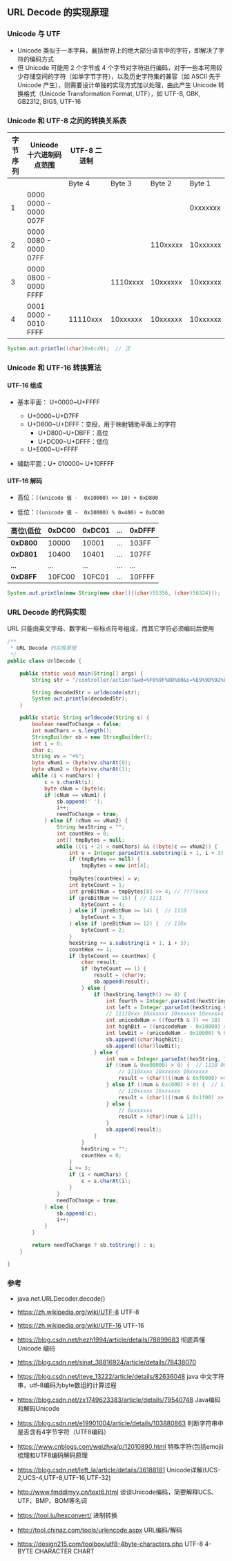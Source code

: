 ## URL Decode 的实现原理

### Unicode 与 UTF

- Unicode 类似于一本字典，襄括世界上的绝大部分语言中的字符，即解决了字符的编码方式
- 但 Unicode 可能用 2 个字节或 4 个字节对字符进行编码，对于一些本可用较少存储空间的字符（如单字节字符），以及历史字符集的兼容（如 ASCII 先于 Unicode 产生），则需要设计单独的实现方式加以处理，由此产生 Unicode 转换格式（Unicode Transformation Format, UTF），如 UTF-8, GBK, GB2312, BIG5, UTF-16

### Unicode 和 UTF-8 之间的转换关系表

| 字节序列 |      Unicode 十六进制码点范围 | UTF-8 二进制 |          |          |          |
| --------  | ------------ | -------- | -------- | -------- | -------- |
|                                    |        | Byte 4 | Byte 3 | Byte 2 |Byte 1|
| 1              | 0000 0000 - 0000 007F    |              |          |          | 0xxxxxxx |
| 2             | 0000 0080 - 0000 07FF    |              |          | 110xxxxx | 10xxxxxx |
| 3             | 0000 0800 - 0000 FFFF    |              | 1110xxxx | 10xxxxxx | 10xxxxxx |
| 4             | 0001 0000 - 0010 FFFF    | 11110xxx     | 10xxxxxx | 10xxxxxx | 10xxxxxx |

```java
System.out.println((char)0x6c49);  // 汉
```

### Unicode 和 UTF-16 转换算法

#### UTF-16 组成

- 基本平面： U+0000~U+FFFF 
  + U+0000~U+D7FF
  + U+D800~U+DFFF：空段，用于映射辅助平面上的字符
    * U+D800~U+DBFF：高位
    * U+DC00~U+DFFF：低位
  + U+E000~U+FFFF

- 辅助平面：U+ 010000~ U+10FFFF


#### UTF-16 解码
- 高位：`((unicode 值 -  0x10000) >> 10) + 0xD800`

- 低位：`((unicode 值 -  0x10000) % 0x400) + 0xDC00`

| 高位\低位  | 0xDC00 | 0xDC01 | ...  | 0xDFFF |
| ---------- | ------ | ------ | ---- | ------ |
| **0xD800** | 10000  | 10001  | …    | 103FF  |
| **0xD801** | 10400  | 10401  | ...  | 107FF  |
| **...**    | ...    | ...    | ...  | ...    |
| **0xD8FF** | 10FC00 | 10FC01 | ...  | 10FFFF |

```java
System.out.println(new String(new char[]{(char)55356, (char)56324}));  // 🀄
```



### URL Decode 的代码实现

URL 只能由英文字母、数字和一些标点符号组成，而其它字符必须编码后使用

```java
/**
 * URL Decode 的实现原理
 */
public class UrlDecode {

    public static void main(String[] args) {
        String str = "/controller/action?&wd=%F0%9F%8D%80&s=%E9%9D%92%E5%B1%B1%E6%9C%AC%E4%B8%8D%E8%80%81%EF%BC%8C%E4%B8%BA%E9%9B%AA%E7%99%BD%E5%A4%B4%EF%BC%9B%E7%BB%BF%E6%B0%B4%E6%9C%AC%E6%97%A0%E5%BF%A7%EF%BC%8C%E5%9B%A0%E9%A3%8E%E7%9A%B1%E9%9D%A2&page=1&page_size=30";

        String decodedStr = urldecode(str);
        System.out.println(decodedStr);
    }

    public static String urldecode(String s) {
        boolean needToChange = false;
        int numChars = s.length();
        StringBuilder sb = new StringBuilder();
        int i = 0;
        char c;
        String vv = "+%";
        byte vNum1 = (byte)vv.charAt(0);
        byte vNum2 = (byte)vv.charAt(1);
        while (i < numChars) {
            c = s.charAt(i);
            byte cNum = (byte)c;
            if (cNum == vNum1) {
                sb.append(' ');
                i++;
                needToChange = true;
            } else if (cNum == vNum2) {
                String hexString = "";
                int countHex = 0;
                int[] tmpBytes = null;
                while (((i + 2) < numChars) && ((byte)c == vNum2)) {
                    int v = Integer.parseInt(s.substring(i + 1, i + 3), 16);
                    if (tmpBytes == null) {
                        tmpBytes = new int[4];
                    }
                    tmpBytes[countHex] = v;
                    int byteCount = 1;
                    int preBitNum = tmpBytes[0] >> 4; // ????xxxx
                    if (preBitNum >= 15) { // 1111
                        byteCount = 4;
                    } else if (preBitNum >= 14) {  // 1110
                        byteCount = 3;
                    } else if (preBitNum >= 12) {  // 110x
                        byteCount = 2;
                    }
                    hexString += s.substring(i + 1, i + 3);
                    countHex += 1;
                    if (byteCount == countHex) {
                        char result;
                        if (byteCount == 1) {
                            result = (char)v;
                            sb.append(result);
                        } else {
                            if (hexString.length() >= 8) {
                                int fourth = Integer.parseInt(hexString.substring(0, 2), 16);
                                int left = Integer.parseInt(hexString.substring(2, 8), 16);
                                // 11110xxx 10xxxxxx 10xxxxxx 10xxxxxx
                                int unicodeNum = ((fourth & 7) << 18) | ((left & 0x3f0000) >> 4) | ((left & 0x3f00) >> 2) | (left & 0x3f);
                                int highBit = ((unicodeNum - 0x10000) >> 10) + 0xD800;  // 上 10 位 + 0xD800 => 高位
                                int lowBit = (unicodeNum - 0x10000) % 0x400 + 0xDC00;   // 下 10 位 + 0xDC00 => 低位
                                sb.append((char)highBit);
                                sb.append((char)lowBit);
                            } else {
                                int num = Integer.parseInt(hexString, 16);
                                if ((num & 0xe00000) > 0) {  // 1110 0000 0000 0000 0000 0000
                                    // 1110xxxx 10xxxxxx 10xxxxxx
                                    result = (char)(((num & 0xf0000) >> 4) | ((num & 0x3f00) >> 2) | (num & 0x3f));
                                } else if ((num & 0xc000) > 0) {  // 1100 0000 0000 0000
                                    // 110xxxxx 10xxxxxx
                                    result = (char)(((num & 0x1f00) >> 2) | (num & 0x3f));
                                } else {
                                    // 0xxxxxxx
                                    result = (char)(num & 127);
                                }
                                sb.append(result);
                            }
                        }
                        hexString = "";
                        countHex = 0;
                    }
                    i += 3;
                    if (i < numChars) {
                        c = s.charAt(i);
                    }
                }
                needToChange = true;
            } else {
                sb.append(c);
                i++;
            }
        }

        return needToChange ? sb.toString() : s;
    }

}

```

### 参考
- java.net.URLDecoder.decode()

- https://zh.wikipedia.org/wiki/UTF-8 UTF-8

- https://zh.wikipedia.org/wiki/UTF-16 UTF-16

- https://blog.csdn.net/hezh1994/article/details/78899683 彻底弄懂 Unicode 编码

- https://blog.csdn.net/sinat_38816924/article/details/78438070

- https://blog.csdn.net/iteye_13222/article/details/82636048 java 中文字符串，utf-8编码为byte数组的计算过程

- https://blog.csdn.net/zx1749623383/article/details/79540748 Java编码和解码Unicode

- https://blog.csdn.net/e19901004/article/details/103880863 判断字符串中是否含有4字节字符（UTF8编码）

- https://www.cnblogs.com/weizhxa/p/12010890.html 特殊字符(包括emoji)梳理和UTF8编码解码原理

- https://blog.csdn.net/left_la/article/details/36188181 Unicode详解(UCS-2,UCS-4,UTF-8,UTF-16,UTF-32)

- http://www.fmddlmyy.cn/text6.html 谈谈Unicode编码，简要解释UCS、UTF、BMP、BOM等名词

- https://tool.lu/hexconvert/ 进制转换

- http://tool.chinaz.com/tools/urlencode.aspx  URL编码/解码

- https://design215.com/toolbox/utf8-4byte-characters.php UTF-8 4-BYTE CHARACTER CHART
